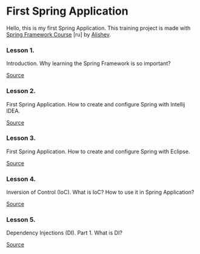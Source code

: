 # First Spring Application

Hello, this is my first Spring Application. This training project is made with
[Spring Framework Course](https://youtube.com/playlist?list=PLAma_mKffTOR5o0WNHnY0mTjKxnCgSXrZ) [ru]
by [Alishev](https://www.youtube.com/@alishevN/featured).

### Lesson 1.

Introduction. Why learning the Spring Framework is so important?

[Source](https://youtu.be/5ePo08sqcpk)

### Lesson 2.

First Spring Application. How to create and configure Spring with Intellij IDEA.

[Source](https://youtu.be/nLCYk1ySY_U)

### Lesson 3.

First Spring Application. How to create and configure Spring with Eclipse.

[Source](https://youtu.be/wJTO-wnGIDk)

### Lesson 4.

Inversion of Control (IoC). What is IoC? How to use it in Spring Application?

[Source](https://youtu.be/Ns0IxBXDbWw)

### Lesson 5.

Dependency Injections (DI). Part 1. What is DI?

[Source](https://youtu.be/MjnVZgMnTT0)
